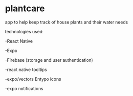 # plantcare

app to help keep track of house plants and their water needs

technologies used:

-React Native

-Expo

-Firebase (storage and user authentication)

-react native tooltips

-expo/vectors Entypo icons

-expo notifications

